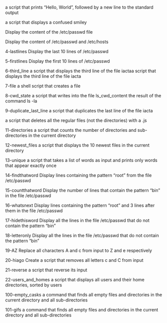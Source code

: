 a script that prints “Hello, World”, followed by a new line to the standard output

 a script that displays a confused smiley

Display the content of the /etc/passwd file

Display the content of /etc/passwd and /etc/hosts

4-lastlines Display the last 10 lines of /etc/passwd

5-firstlines Display the first 10 lines of /etc/passwd

6-third_line a script that displays the third line of the file iactaa script that displays the third line of the file iacta

7-file a shell script that creates a file

8-cwd_state a script that writes into the file ls_cwd_content the result of the command ls -la

9-duplicate_last_line a script that duplicates the last line of the file iacta

a script that deletes all the regular files (not the directories) with a .js

11-directories a script that counts the number of directories and sub-directories in the current directory

12-newest_files  a script that displays the 10 newest files in the current directory

13-unique a script that takes a list of words as input and prints only words that appear exactly once

14-findthatword Display lines containing the pattern “root” from the file /etc/passwd

15-countthatword Display the number of lines that contain the pattern “bin” in the file /etc/passwd

16-whatsnext Display lines containing the pattern “root” and 3 lines after them in the file /etc/passwd

17-hidethisword Display all the lines in the file /etc/passwd that do not contain the pattern “bin”

18-letteronly Display all the lines in the file /etc/passwd that do not contain the pattern “bin”

19-AZ Replace all characters A and c from input to Z and e respectively

20-hiago Create a script that removes all letters c and C from input

21-reverse a script that reverse its input

22-users_and_homes a script that displays all users and their home directories, sorted by users

100-empty_casks a command that finds all empty files and directories in the current directory and all sub-directories

101-gifs a command that finds all empty files and directories in the current directory and all sub-directories

